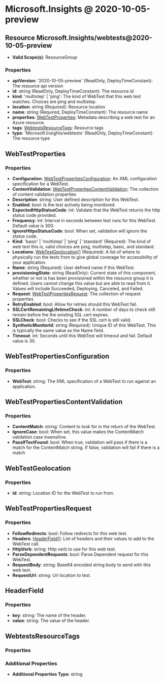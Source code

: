 # Microsoft.Insights @ 2020-10-05-preview

## Resource Microsoft.Insights/webtests@2020-10-05-preview
* **Valid Scope(s)**: ResourceGroup
### Properties
* **apiVersion**: '2020-10-05-preview' (ReadOnly, DeployTimeConstant): The resource api version
* **id**: string (ReadOnly, DeployTimeConstant): The resource id
* **kind**: 'multistep' | 'ping': The kind of WebTest that this web test watches. Choices are ping and multistep.
* **location**: string (Required): Resource location
* **name**: string (Required, DeployTimeConstant): The resource name
* **properties**: [WebTestProperties](#webtestproperties): Metadata describing a web test for an Azure resource.
* **tags**: [WebtestsResourceTags](#webtestsresourcetags): Resource tags
* **type**: 'Microsoft.Insights/webtests' (ReadOnly, DeployTimeConstant): The resource type

## WebTestProperties
### Properties
* **Configuration**: [WebTestPropertiesConfiguration](#webtestpropertiesconfiguration): An XML configuration specification for a WebTest.
* **ContentValidation**: [WebTestPropertiesContentValidation](#webtestpropertiescontentvalidation): The collection of content validation properties
* **Description**: string: User defined description for this WebTest.
* **Enabled**: bool: Is the test actively being monitored.
* **ExpectedHttpStatusCode**: int: Validate that the WebTest returns the http status code provided.
* **Frequency**: int: Interval in seconds between test runs for this WebTest. Default value is 300.
* **IgnoreHttpsStatusCode**: bool: When set, validation will ignore the status code.
* **Kind**: 'basic' | 'multistep' | 'ping' | 'standard' (Required): The kind of web test this is, valid choices are ping, multistep, basic, and standard.
* **Locations**: [WebTestGeolocation](#webtestgeolocation)[] (Required): A list of where to physically run the tests from to give global coverage for accessibility of your application.
* **Name**: string (Required): User defined name if this WebTest.
* **provisioningState**: string (ReadOnly): Current state of this component, whether or not is has been provisioned within the resource group it is defined. Users cannot change this value but are able to read from it. Values will include Succeeded, Deploying, Canceled, and Failed.
* **Request**: [WebTestPropertiesRequest](#webtestpropertiesrequest): The collection of request properties
* **RetryEnabled**: bool: Allow for retries should this WebTest fail.
* **SSLCertRemainingLifetimeCheck**: int: A number of days to check still remain before the the existing SSL cert expires.
* **SSLCheck**: bool: Checks to see if the SSL cert is still valid.
* **SyntheticMonitorId**: string (Required): Unique ID of this WebTest. This is typically the same value as the Name field.
* **Timeout**: int: Seconds until this WebTest will timeout and fail. Default value is 30.

## WebTestPropertiesConfiguration
### Properties
* **WebTest**: string: The XML specification of a WebTest to run against an application.

## WebTestPropertiesContentValidation
### Properties
* **ContentMatch**: string: Content to look for in the return of the WebTest.
* **IgnoreCase**: bool: When set, this value makes the ContentMatch validation case insensitive.
* **PassIfTextFound**: bool: When true, validation will pass if there is a match for the ContentMatch string.  If false, validation will fail if there is a match

## WebTestGeolocation
### Properties
* **Id**: string: Location ID for the WebTest to run from.

## WebTestPropertiesRequest
### Properties
* **FollowRedirects**: bool: Follow redirects for this web test.
* **Headers**: [HeaderField](#headerfield)[]: List of headers and their values to add to the WebTest call.
* **HttpVerb**: string: Http verb to use for this web test.
* **ParseDependentRequests**: bool: Parse Dependent request for this WebTest.
* **RequestBody**: string: Base64 encoded string body to send with this web test.
* **RequestUrl**: string: Url location to test.

## HeaderField
### Properties
* **key**: string: The name of the header.
* **value**: string: The value of the header.

## WebtestsResourceTags
### Properties
### Additional Properties
* **Additional Properties Type**: string

